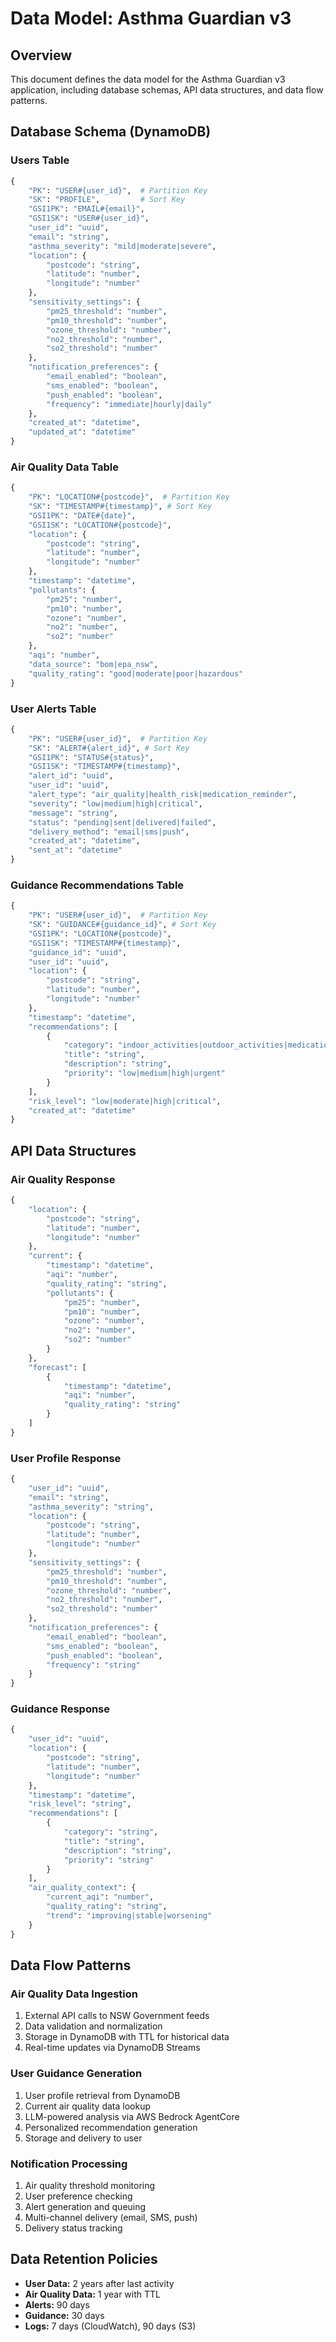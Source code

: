 # Data Model: Asthma Guardian v3

## Overview
This document defines the data model for the Asthma Guardian v3 application, including database schemas, API data structures, and data flow patterns.

## Database Schema (DynamoDB)

### Users Table
```python
{
    "PK": "USER#{user_id}",  # Partition Key
    "SK": "PROFILE",         # Sort Key
    "GSI1PK": "EMAIL#{email}",
    "GSI1SK": "USER#{user_id}",
    "user_id": "uuid",
    "email": "string",
    "asthma_severity": "mild|moderate|severe",
    "location": {
        "postcode": "string",
        "latitude": "number",
        "longitude": "number"
    },
    "sensitivity_settings": {
        "pm25_threshold": "number",
        "pm10_threshold": "number",
        "ozone_threshold": "number",
        "no2_threshold": "number",
        "so2_threshold": "number"
    },
    "notification_preferences": {
        "email_enabled": "boolean",
        "sms_enabled": "boolean",
        "push_enabled": "boolean",
        "frequency": "immediate|hourly|daily"
    },
    "created_at": "datetime",
    "updated_at": "datetime"
}
```

### Air Quality Data Table
```python
{
    "PK": "LOCATION#{postcode}",  # Partition Key
    "SK": "TIMESTAMP#{timestamp}", # Sort Key
    "GSI1PK": "DATE#{date}",
    "GSI1SK": "LOCATION#{postcode}",
    "location": {
        "postcode": "string",
        "latitude": "number",
        "longitude": "number"
    },
    "timestamp": "datetime",
    "pollutants": {
        "pm25": "number",
        "pm10": "number",
        "ozone": "number",
        "no2": "number",
        "so2": "number"
    },
    "aqi": "number",
    "data_source": "bom|epa_nsw",
    "quality_rating": "good|moderate|poor|hazardous"
}
```

### User Alerts Table
```python
{
    "PK": "USER#{user_id}",  # Partition Key
    "SK": "ALERT#{alert_id}", # Sort Key
    "GSI1PK": "STATUS#{status}",
    "GSI1SK": "TIMESTAMP#{timestamp}",
    "alert_id": "uuid",
    "user_id": "uuid",
    "alert_type": "air_quality|health_risk|medication_reminder",
    "severity": "low|medium|high|critical",
    "message": "string",
    "status": "pending|sent|delivered|failed",
    "delivery_method": "email|sms|push",
    "created_at": "datetime",
    "sent_at": "datetime"
}
```

### Guidance Recommendations Table
```python
{
    "PK": "USER#{user_id}",  # Partition Key
    "SK": "GUIDANCE#{guidance_id}", # Sort Key
    "GSI1PK": "LOCATION#{postcode}",
    "GSI1SK": "TIMESTAMP#{timestamp}",
    "guidance_id": "uuid",
    "user_id": "uuid",
    "location": {
        "postcode": "string",
        "latitude": "number",
        "longitude": "number"
    },
    "timestamp": "datetime",
    "recommendations": [
        {
            "category": "indoor_activities|outdoor_activities|medication|emergency",
            "title": "string",
            "description": "string",
            "priority": "low|medium|high|urgent"
        }
    ],
    "risk_level": "low|moderate|high|critical",
    "created_at": "datetime"
}
```

## API Data Structures

### Air Quality Response
```python
{
    "location": {
        "postcode": "string",
        "latitude": "number",
        "longitude": "number"
    },
    "current": {
        "timestamp": "datetime",
        "aqi": "number",
        "quality_rating": "string",
        "pollutants": {
            "pm25": "number",
            "pm10": "number",
            "ozone": "number",
            "no2": "number",
            "so2": "number"
        }
    },
    "forecast": [
        {
            "timestamp": "datetime",
            "aqi": "number",
            "quality_rating": "string"
        }
    ]
}
```

### User Profile Response
```python
{
    "user_id": "uuid",
    "email": "string",
    "asthma_severity": "string",
    "location": {
        "postcode": "string",
        "latitude": "number",
        "longitude": "number"
    },
    "sensitivity_settings": {
        "pm25_threshold": "number",
        "pm10_threshold": "number",
        "ozone_threshold": "number",
        "no2_threshold": "number",
        "so2_threshold": "number"
    },
    "notification_preferences": {
        "email_enabled": "boolean",
        "sms_enabled": "boolean",
        "push_enabled": "boolean",
        "frequency": "string"
    }
}
```

### Guidance Response
```python
{
    "user_id": "uuid",
    "location": {
        "postcode": "string",
        "latitude": "number",
        "longitude": "number"
    },
    "timestamp": "datetime",
    "risk_level": "string",
    "recommendations": [
        {
            "category": "string",
            "title": "string",
            "description": "string",
            "priority": "string"
        }
    ],
    "air_quality_context": {
        "current_aqi": "number",
        "quality_rating": "string",
        "trend": "improving|stable|worsening"
    }
}
```

## Data Flow Patterns

### Air Quality Data Ingestion
1. External API calls to NSW Government feeds
2. Data validation and normalization
3. Storage in DynamoDB with TTL for historical data
4. Real-time updates via DynamoDB Streams

### User Guidance Generation
1. User profile retrieval from DynamoDB
2. Current air quality data lookup
3. LLM-powered analysis via AWS Bedrock AgentCore
4. Personalized recommendation generation
5. Storage and delivery to user

### Notification Processing
1. Air quality threshold monitoring
2. User preference checking
3. Alert generation and queuing
4. Multi-channel delivery (email, SMS, push)
5. Delivery status tracking

## Data Retention Policies
- **User Data:** 2 years after last activity
- **Air Quality Data:** 1 year with TTL
- **Alerts:** 90 days
- **Guidance:** 30 days
- **Logs:** 7 days (CloudWatch), 90 days (S3)
